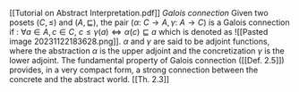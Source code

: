 [[Tutorial on Abstract Interpretation.pdf]]
*Galois connection*
Given two posets $(C, \leq)$ and $(A, \sqsubseteq)$, the pair $(\alpha : \ C \rightarrow A, \gamma : \ A \rightarrow C)$ is a Galois connection if :
$\forall a \in A, c \in C, \ c \leq \gamma(a) \iff \alpha(c) \sqsubseteq a$ 
which is denoted as ![[Pasted image 20231122183628.png]].
$\alpha$ and $\gamma$ are said to be adjoint functions, where the abstraction $\alpha$ is the upper adjoint and the concretization $\gamma$ is the lower adjoint.
The fundamental property of Galois connection ([[Def. 2.5]]) provides, in a very compact form, a strong connection between the concrete and the abstract world. 
[[Th. 2.3]]